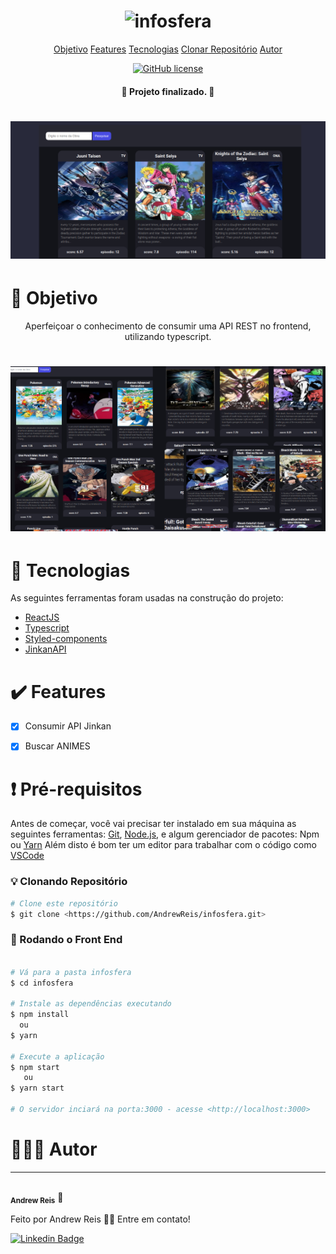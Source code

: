 <h1 align="center">
    <h1 align="center"><img src="" alt="infosfera"/></h1>
</h1>
<p align="center"> </p>

<p align="center">
 <a href="#objetivo">Objetivo</a> 
 <a href="#features">Features</a>  
 <a href="#tecnologias">Tecnologias</a>  
 <a href="#clone">Clonar Repositório</a> 
 <a href="#autor">Autor</a> 
</p>
<p  align="center"><a href="https://github.com/AndrewReis/infosfera/blob/master/LICENSE"><img alt="GitHub license" src="https://img.shields.io/github/license/AndrewReis/infosfera"></a></p>

<h4 align="center"> 
    🚀  Projeto finalizado.  🚀
</h4>

<h1 align="center">
  <img alt="Banner" title="#Banner" src="https://github.com/AndrewReis/infosfera/blob/master/src/assets/banner.png" />
</h1>



<h1 id='objetivo'> 🎯 Objetivo </h1>


<p align="center">
	Aperfeiçoar o conhecimento de consumir uma API REST no frontend, utilizando typescript. 
</p>


<h1 align="center">
  <img alt="mosaico" src="https://github.com/AndrewReis/infosfera/blob/master/src/assets/mosaico.png" />
</h1>
    



<h1 id='tecnologias'> 🤖 Tecnologias </h1>

As seguintes ferramentas foram usadas na construção do projeto:

- [ReactJS](https://pt-br.reactjs.org/)
- [Typescript](https://www.typescriptlang.org/)
- [Styled-components](https://styled-components.com/)
- [JinkanAPI](https://jikan.moe/)



<h1 id='features'> ✔️ Features </h1>

- [x] Consumir API Jinkan
- [x] Buscar ANIMES


<h1 id='clone'>❗ Pré-requisitos</h1>

Antes de começar, você vai precisar ter instalado em sua máquina as seguintes ferramentas:
[Git](https://git-scm.com), [Node.js](https://nodejs.org/en/), e algum gerenciador de pacotes: Npm ou [Yarn](https://yarnpkg.com/) 
Além disto é bom ter um editor para trabalhar com o código como [VSCode](https://code.visualstudio.com/)



### 💡 Clonando Repositório

```bash
# Clone este repositório
$ git clone <https://github.com/AndrewReis/infosfera.git>

```

### 🎲 Rodando o Front End

```bash

# Vá para a pasta infosfera
$ cd infosfera

# Instale as dependências executando
$ npm install
  ou
$ yarn 

# Execute a aplicação
$ npm start
   ou
$ yarn start

# O servidor inciará na porta:3000 - acesse <http://localhost:3000>
```






<h1 id='autor'> 🙋🏽‍♂️ Autor </h1>

---

 <img style="border-radius: 50%;" src="https://avatars3.githubusercontent.com/u/60078687?s=460&u=83742fab7b35f433986c6fbe25df935441b6a743&v=4" width="100px;" alt=""/>
 <br />
 <sub><b>Andrew Reis</b></sub></a> 🚀


Feito por Andrew Reis 👋🏽 Entre em contato!

[![Linkedin Badge](https://img.shields.io/badge/-Andrew-blue?style=flat-square&logo=Linkedin&logoColor=white&link=https://www.linkedin.com/in/andrew-reis/)](https://www.linkedin.com/in/andrew-reis/) 

